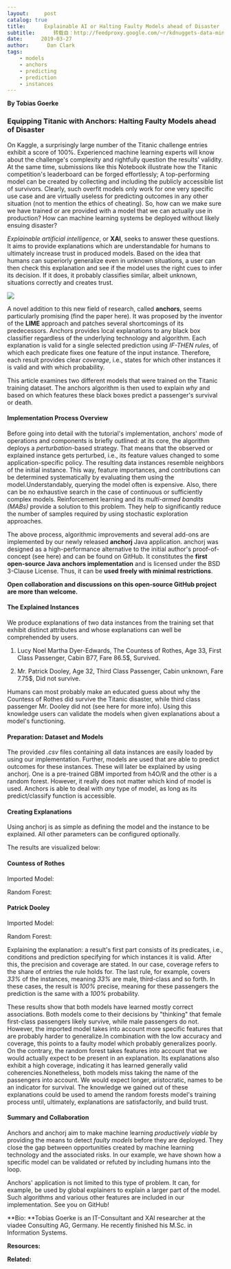 ```yaml
---
layout:     post
catalog: true
title:      Explainable AI or Halting Faulty Models ahead of Disaster
subtitle:      转载自：http://feedproxy.google.com/~r/kdnuggets-data-mining-analytics/~3/Pdfj-IJCywM/explainable-ai.html
date:      2019-03-27
author:      Dan Clark
tags:
    - models
    - anchors
    - predicting
    - prediction
    - instances
---
```


**By Tobias Goerke**

### Equipping Titanic with Anchors: Halting Faulty Models ahead of Disaster

On Kaggle, a surprisingly large number of the Titanic challenge entries exhibit a score of 100%. Experienced machine learning experts will know about the challenge's complexity and rightfully question the results' validity. At the same time, submissions like this Notebook illustrate how the Titanic competition's leaderboard can be forged effortlessly; A top-performing model can be created by collecting and including the publicly accessible list of survivors. Clearly, such overfit models only work for one very specific use case and are virtually useless for predicting outcomes in any other situation (not to mention the ethics of cheating). So, how can we make sure we have trained or are provided with a model that we can actually use in production? How can machine learning systems be deployed without likely ensuing disaster?

*Explainable artificial intelligence*, or **XAI**, seeks to answer these questions. It aims to provide explanations which are understandable for humans to ultimately increase trust in produced models. Based on the idea that humans can superiorly generalize even in unknown situations, a user can then check this explanation and see if the model uses the right cues to infer its decision. If it does, it probably classifies similar, albeit unknown, situations correctly and creates trust.

![](https://www.kdnuggets.com/wp-content/uploads/artificial-intelligence-agi.jpg)


A novel addition to this new field of research, called **anchors**, seems particularly promising (find the paper here). It was proposed by the inventor of the **LIME** approach and patches several shortcomings of its predecessors. Anchors provides local explanations to any black box classifier regardless of the underlying technology and algorithm. Each explanation is valid for a single selected prediction using *IF-THEN rules*, of which each predicate fixes one feature of the input instance. Therefore, each result provides clear *coverage*, i.e., states for which other instances it is valid and with which probability.

This article examines two different models that were trained on the Titanic training dataset. The anchors algorithm is then used to explain *why* and based on which features these black boxes predict a passenger's survival or death.

#### Implementation Process Overview

Before going into detail with the tutorial's implementation, anchors' mode of operations and components is briefly outlined: at its core, the algorithm deploys a *perturbation*-based strategy. That means that the observed or explained instance gets perturbed, i.e., its feature values changed to some application-specific policy. The resulting data instances resemble neighbors of the initial instance. This way, feature importances, and contributions can be determined systematically by evaluating them using the model.Understandably, querying the model often is expensive. Also, there can be no exhaustive search in the case of continuous or sufficiently complex models. Reinforcement learning and its *multi-armed bandits (MABs)* provide a solution to this problem. They help to significantly reduce the number of samples required by using stochastic exploration approaches.

The above process, algorithmic improvements and several add-ons are implemented by our newly released **anchorj** Java application. anchorj was designed as a high-performance alternative to the initial author's proof-of-concept (see here) and can be found on GitHub. It constitutes the **first open-source Java anchors implementation** and is licensed under the BSD 3-Clause License. Thus, it can be **used freely with minimal restrictions**.

**Open collaboration and discussions on this open-source GitHub project are more than welcome.**

#### The Explained Instances

We produce explanations of two data instances from the training set that exhibit distinct attributes and whose explanations can well be comprehended by users.

1. Lucy Noel Martha Dyer-Edwards, The Countess of Rothes, Age 33, First Class Passenger, Cabin B77, Fare 86.5$, Survived.

1. Mr. Patrick Dooley, Age 32, Third Class Passenger, Cabin unknown, Fare 7.75$, Did not survive.


Humans can most probably make an educated guess about why the Countess of Rothes did survive the Titanic disaster, while third class passenger Mr. Dooley did not (see here for more info). Using this knowledge users can validate the models when given explanations about a model's functioning.

#### Preparation: Dataset and Models

The provided *.csv* files containing all data instances are easily loaded by using our implementation. Further, models are used that are able to predict outcomes for these instances. These will later be explained by using anchorj. One is a pre-trained GBM imported from h4O/R and the other is a random forest. However, it really does not matter which kind of model is used. Anchors is able to deal with *any* type of model, as long as its predict/classify function is accessible.

#### Creating Explanations

Using anchorj is as simple as defining the model and the instance to be explained. All other parameters can be configured optionally.

The results are visualized below:

#### Countess of Rothes

Imported Model:

Random Forest:

#### Patrick Dooley

Imported Model:

Random Forest:

Explaining the explanation: a result's first part consists of its predicates, i.e., conditions and prediction specifying for which instances it is valid. After this, the precision and coverage are stated. In our case, coverage refers to the share of entries the rule holds for. The last rule, for example, covers *33%* of the instances, meaning *33%* are male, third-class and so forth. In these cases, the result is *100%* precise, meaning for these passengers the prediction is the same with a *100%* probability.

These results show that both models have learned mostly correct associations. Both models come to their decisions by "thinking" that female first-class passengers likely survive, while male passengers do not. However, the imported model takes into account more specific features that are probably harder to generalize.In combination with the low accuracy and coverage, this points to a faulty model which probably generalizes poorly. On the contrary, the random forest takes features into account that we would actually expect to be present in an explanation. Its explanations also exhibit a high coverage, indicating it has learned generally valid coherencies.Nonetheless, both models miss taking the name of the passengers into account. We would expect longer, aristocratic, names to be an indicator for survival. The knowledge we gained out of these explanations could be used to amend the random forests model's training process until, ultimately, explanations are satisfactorily, and build trust.

#### Summary and Collaboration

Anchors and anchorj aim to make machine learning *productively viable* by providing the means to detect *faulty models* before they are deployed. They close the gap between opportunities created by machine learning technology and the associated risks. In our example, we have shown how a specific model can be validated or refuted by including humans into the loop.

Anchors' application is not limited to this type of problem. It can, for example, be used by global explainers to explain a larger part of the model. Such algorithms and various other features are included in our implementation. See you on GitHub!

**Bio: **Tobias Goerke is an IT-Consultant and XAI researcher at the viadee Consulting AG, Germany. He recently finished his M.Sc. in Information Systems.

**Resources:**

**Related:**


